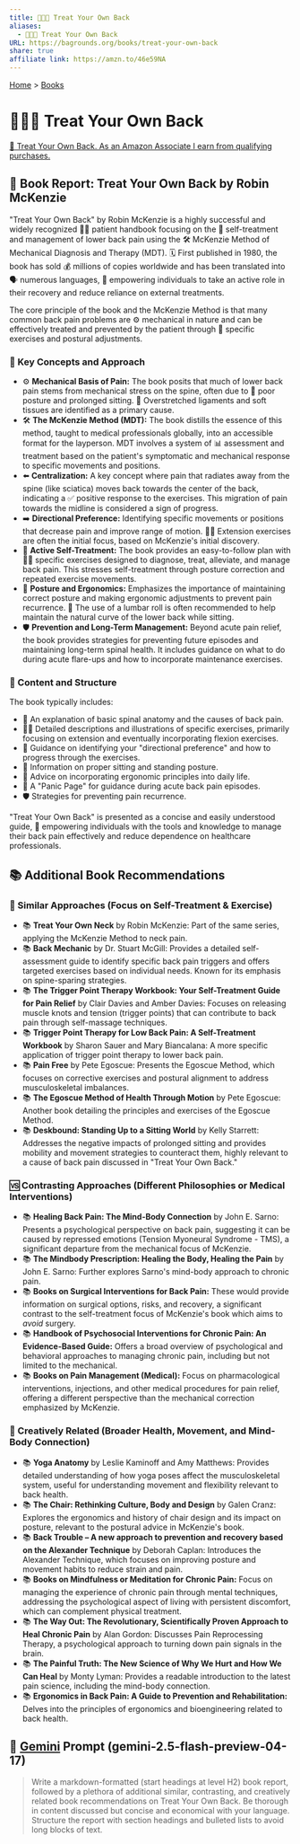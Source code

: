 ```yaml
---
title: 🍬🫵🔙 Treat Your Own Back
aliases:
  - 🍬🫵🔙 Treat Your Own Back
URL: https://bagrounds.org/books/treat-your-own-back
share: true
affiliate link: https://amzn.to/46e59NA
---
```

[Home](../index.md) > [Books](./index.md)  
# 🍬🫵🔙 Treat Your Own Back  
[🛒 Treat Your Own Back. As an Amazon Associate I earn from qualifying purchases.](https://amzn.to/46e59NA)  
  
## 📖 Book Report: Treat Your Own Back by Robin McKenzie  
  
"Treat Your Own Back" by Robin McKenzie is a highly successful and widely recognized 🧑‍⚕️ patient handbook focusing on the 🤕 self-treatment and management of lower back pain using the 🛠️ McKenzie Method of Mechanical Diagnosis and Therapy (MDT). 🗓️ First published in 1980, the book has sold 💰 millions of copies worldwide and has been translated into 🗣️ numerous languages, 🤝 empowering individuals to take an active role in their recovery and reduce reliance on external treatments.  
  
The core principle of the book and the McKenzie Method is that many common back pain problems are ⚙️ mechanical in nature and can be effectively treated and prevented by the patient through 💪 specific exercises and postural adjustments.  
  
### 🔑 Key Concepts and Approach  
  
* ⚙️ **Mechanical Basis of Pain:** The book posits that much of lower back pain stems from mechanical stress on the spine, often due to 🧍 poor posture and prolonged sitting. 🤕 Overstretched ligaments and soft tissues are identified as a primary cause.  
* 🛠️ **The McKenzie Method (MDT):** The book distills the essence of this method, taught to medical professionals globally, into an accessible format for the layperson. MDT involves a system of 📊 assessment and treatment based on the patient's symptomatic and mechanical response to specific movements and positions.  
* ⬅️ **Centralization:** A key concept where pain that radiates away from the spine (like sciatica) moves back towards the center of the back, indicating a ✅ positive response to the exercises. This migration of pain towards the midline is considered a sign of progress.  
* ➡️ **Directional Preference:** Identifying specific movements or positions that decrease pain and improve range of motion. 🤸‍♂️ Extension exercises are often the initial focus, based on McKenzie's initial discovery.  
* 💪 **Active Self-Treatment:** The book provides an easy-to-follow plan with 🤸‍♂️ specific exercises designed to diagnose, treat, alleviate, and manage back pain. This stresses self-treatment through posture correction and repeated exercise movements.  
* 🧍 **Posture and Ergonomics:** Emphasizes the importance of maintaining correct posture and making ergonomic adjustments to prevent pain recurrence. 🧲 The use of a lumbar roll is often recommended to help maintain the natural curve of the lower back while sitting.  
* 🛡️ **Prevention and Long-Term Management:** Beyond acute pain relief, the book provides strategies for preventing future episodes and maintaining long-term spinal health. It includes guidance on what to do during acute flare-ups and how to incorporate maintenance exercises.  
  
### 📝 Content and Structure  
  
The book typically includes:  
  
* 🦴 An explanation of basic spinal anatomy and the causes of back pain.  
* 🤸‍♂️ Detailed descriptions and illustrations of specific exercises, primarily focusing on extension and eventually incorporating flexion exercises.  
* 🧭 Guidance on identifying your "directional preference" and how to progress through the exercises.  
* 🧍 Information on proper sitting and standing posture.  
* 💺 Advice on incorporating ergonomic principles into daily life.  
* 🚨 A "Panic Page" for guidance during acute back pain episodes.  
* 🛡️ Strategies for preventing pain recurrence.  
  
"Treat Your Own Back" is presented as a concise and easily understood guide, 🤝 empowering individuals with the tools and knowledge to manage their back pain effectively and reduce dependence on healthcare professionals.  
  
## 📚 Additional Book Recommendations  
  
### 🤝 Similar Approaches (Focus on Self-Treatment & Exercise)  
  
* 📚 **Treat Your Own Neck** by Robin McKenzie: Part of the same series, applying the McKenzie Method to neck pain.  
* 📚 **Back Mechanic** by Dr. Stuart McGill: Provides a detailed self-assessment guide to identify specific back pain triggers and offers targeted exercises based on individual needs. Known for its emphasis on spine-sparing strategies.  
* 📚 **The Trigger Point Therapy Workbook: Your Self-Treatment Guide for Pain Relief** by Clair Davies and Amber Davies: Focuses on releasing muscle knots and tension (trigger points) that can contribute to back pain through self-massage techniques.  
* 📚 **Trigger Point Therapy for Low Back Pain: A Self-Treatment Workbook** by Sharon Sauer and Mary Biancalana: A more specific application of trigger point therapy to lower back pain.  
* 📚 **Pain Free** by Pete Egoscue: Presents the Egoscue Method, which focuses on corrective exercises and postural alignment to address musculoskeletal imbalances.  
* 📚 **The Egoscue Method of Health Through Motion** by Pete Egoscue: Another book detailing the principles and exercises of the Egoscue Method.  
* 📚 **Deskbound: Standing Up to a Sitting World** by Kelly Starrett: Addresses the negative impacts of prolonged sitting and provides mobility and movement strategies to counteract them, highly relevant to a cause of back pain discussed in "Treat Your Own Back."  
  
### 🆚 Contrasting Approaches (Different Philosophies or Medical Interventions)  
  
* 📚 **Healing Back Pain: The Mind-Body Connection** by John E. Sarno: Presents a psychological perspective on back pain, suggesting it can be caused by repressed emotions (Tension Myoneural Syndrome - TMS), a significant departure from the mechanical focus of McKenzie.  
* 📚 **The Mindbody Prescription: Healing the Body, Healing the Pain** by John E. Sarno: Further explores Sarno's mind-body approach to chronic pain.  
* 📚 **Books on Surgical Interventions for Back Pain:** These would provide information on surgical options, risks, and recovery, a significant contrast to the self-treatment focus of McKenzie's book which aims to *avoid* surgery.  
* 📚 **Handbook of Psychosocial Interventions for Chronic Pain: An Evidence-Based Guide:** Offers a broad overview of psychological and behavioral approaches to managing chronic pain, including but not limited to the mechanical.  
* 📚 **Books on Pain Management (Medical):** Focus on pharmacological interventions, injections, and other medical procedures for pain relief, offering a different perspective than the mechanical correction emphasized by McKenzie.  
  
### 🧠 Creatively Related (Broader Health, Movement, and Mind-Body Connection)  
  
* 📚 **Yoga Anatomy** by Leslie Kaminoff and Amy Matthews: Provides detailed understanding of how yoga poses affect the musculoskeletal system, useful for understanding movement and flexibility relevant to back health.  
* 📚 **The Chair: Rethinking Culture, Body and Design** by Galen Cranz: Explores the ergonomics and history of chair design and its impact on posture, relevant to the postural advice in McKenzie's book.  
* 📚 **Back Trouble – A new approach to prevention and recovery based on the Alexander Technique** by Deborah Caplan: Introduces the Alexander Technique, which focuses on improving posture and movement habits to reduce strain and pain.  
* 📚 **Books on Mindfulness or Meditation for Chronic Pain:** Focus on managing the experience of chronic pain through mental techniques, addressing the psychological aspect of living with persistent discomfort, which can complement physical treatment.  
* 📚 **The Way Out: The Revolutionary, Scientifically Proven Approach to Heal Chronic Pain** by Alan Gordon: Discusses Pain Reprocessing Therapy, a psychological approach to turning down pain signals in the brain.  
* 📚 **The Painful Truth: The New Science of Why We Hurt and How We Can Heal** by Monty Lyman: Provides a readable introduction to the latest pain science, including the mind-body connection.  
* 📚 **Ergonomics in Back Pain: A Guide to Prevention and Rehabilitation:** Delves into the principles of ergonomics and bioengineering related to back health.  
  
## 💬 [Gemini](../software/gemini.md) Prompt (gemini-2.5-flash-preview-04-17)  
> Write a markdown-formatted (start headings at level H2) book report, followed by a plethora of additional similar, contrasting, and creatively related book recommendations on Treat Your Own Back. Be thorough in content discussed but concise and economical with your language. Structure the report with section headings and bulleted lists to avoid long blocks of text.